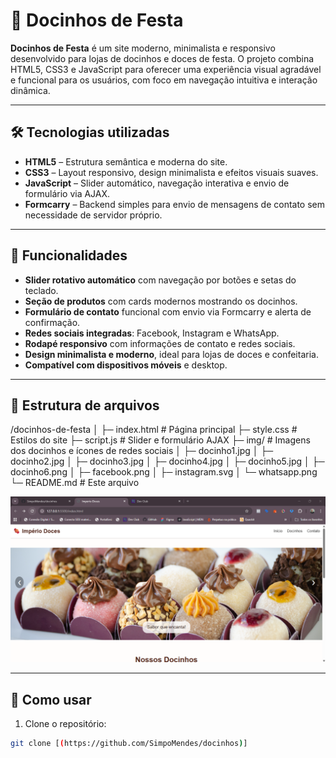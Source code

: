 # 🍬 Docinhos de Festa



**Docinhos de Festa** é um site moderno, minimalista e responsivo desenvolvido para lojas de docinhos e doces de festa. O projeto combina HTML5, CSS3 e JavaScript para oferecer uma experiência visual agradável e funcional para os usuários, com foco em navegação intuitiva e interação dinâmica.

---

## 🛠 Tecnologias utilizadas

- **HTML5** – Estrutura semântica e moderna do site.
- **CSS3** – Layout responsivo, design minimalista e efeitos visuais suaves.
- **JavaScript** – Slider automático, navegação interativa e envio de formulário via AJAX.
- **Formcarry** – Backend simples para envio de mensagens de contato sem necessidade de servidor próprio.

---

## 🌟 Funcionalidades

- **Slider rotativo automático** com navegação por botões e setas do teclado.
- **Seção de produtos** com cards modernos mostrando os docinhos.
- **Formulário de contato** funcional com envio via Formcarry e alerta de confirmação.
- **Redes sociais integradas**: Facebook, Instagram e WhatsApp.
- **Rodapé responsivo** com informações de contato e redes sociais.
- **Design minimalista e moderno**, ideal para lojas de doces e confeitaria.
- **Compatível com dispositivos móveis** e desktop.

---

## 📂 Estrutura de arquivos


/docinhos-de-festa
│
├─ index.html # Página principal
├─ style.css # Estilos do site
├─ script.js # Slider e formulário AJAX
├─ img/ # Imagens dos docinhos e ícones de redes sociais
│ ├─ docinho1.jpg
│ ├─ docinho2.jpg
│ ├─ docinho3.jpg
│ ├─ docinho4.jpg
│ ├─ docinho5.jpg
│ ├─ docinho6.png
│ ├─ facebook.png
│ ├─ instagram.svg
│ └─ whatsapp.png
└─ README.md # Este arquivo

![Banner do projeto](img/siteimperio.png)

---

## 🚀 Como usar

1. Clone o repositório:

```bash
git clone [(https://github.com/SimpoMendes/docinhos)]
